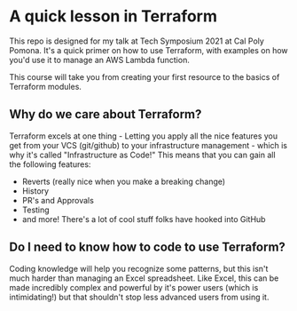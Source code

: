 # A quick lesson in Terraform
This repo is designed for my talk at Tech Symposium 2021 at Cal Poly Pomona. It's a quick primer on how to use Terraform, with examples on how you'd use it to manage an AWS Lambda function.

This course will take you from creating your first resource to the basics of Terraform modules.

## Why do we care about Terraform?
Terraform excels at one thing - Letting you apply all the nice features you get from your VCS (git/github) to your infrastructure management - which is why it's called "Infrastructure as Code!" This means that you can gain all the following features:
* Reverts (really nice when you make a breaking change)
* History
* PR's and Approvals
* Testing
* and more! There's a lot of cool stuff folks have hooked into GitHub

## Do I need to know how to code to use Terraform?
Coding knowledge will help you recognize some patterns, but this isn't much harder than managing an Excel spreadsheet.
Like Excel, this can be made incredibly complex and powerful by it's power users (which is intimidating!) but that shouldn't stop less advanced users from using it.
